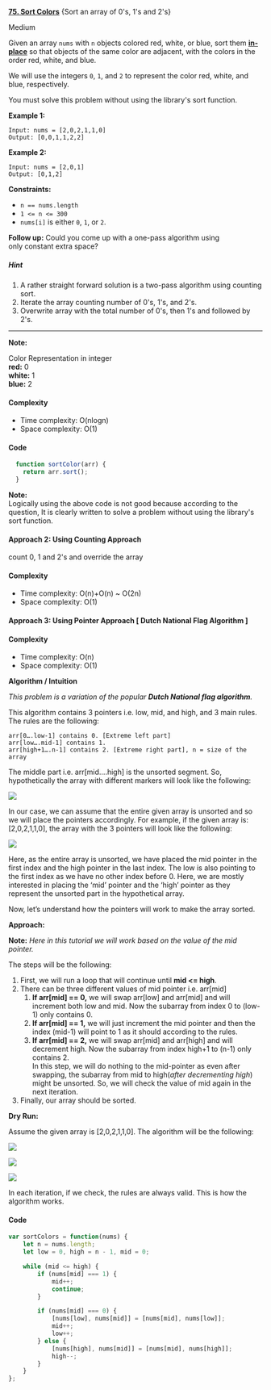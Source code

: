 **[75. Sort Colors](https://leetcode.com/problems/sort-colors/description/)**  {Sort an array of 0's, 1's and 2's}

Medium

Given an array `nums` with `n` objects colored red, white, or blue, sort them **[in-place](https://en.wikipedia.org/wiki/In-place_algorithm)** so that objects of the same color are adjacent, with the colors in the order red, white, and blue.

We will use the integers `0`, `1`, and `2` to represent the color red, white, and blue, respectively.

You must solve this problem without using the library's sort function.

**Example 1:**

```
Input: nums = [2,0,2,1,1,0]
Output: [0,0,1,1,2,2]
```

**Example 2:**

```
Input: nums = [2,0,1]
Output: [0,1,2]
```
**Constraints:**

-   `n == nums.length`
-   `1 <= n <= 300`
-   `nums[i]` is either `0`, `1`, or `2`.

**Follow up:** Could you come up with a one-pass algorithm using only constant extra space?

##### Hint
1. A rather straight forward solution is a two-pass algorithm using counting sort.
2. Iterate the array counting number of 0's, 1's, and 2's.
3. Overwrite array with the total number of 0's, then 1's and followed by 2's.

****

**Note:**  

Color Representation in integer  
	**red:** 0  
	**white:** 1  
	**blue:** 2

#### Complexity

-   Time complexity: O(nlogn)
-   Space complexity: O(1)

#### Code
``` javascript
  function sortColor(arr) {
    return arr.sort();
  }
```

**Note:**  
Logically using the above code is not good because according to the question, It is clearly written to solve a problem without using the library's sort function.

#### Approach 2: Using Counting Approach

count 0, 1 and 2's and override the array

#### Complexity

-   Time complexity: O(n)+O(n) ~ O(2n)
-   Space complexity: O(1)

#### Approach 3: Using Pointer Approach [ Dutch National Flag Algorithm ]

#### Complexity

-   Time complexity: O(n)
-   Space complexity: O(1)

**Algorithm / Intuition**

_This problem is a variation of the popular_ **_Dutch National flag algorithm_**_._ 

This algorithm contains 3 pointers i.e. low, mid, and high, and 3 main rules.  The rules are the following:

```
arr[0….low-1] contains 0. [Extreme left part]
arr[low….mid-1] contains 1.
arr[high+1….n-1] contains 2. [Extreme right part], n = size of the array
```

The middle part i.e. arr[mid….high] is the unsorted segment. So, hypothetically the array with different markers will look like the following:

![](https://takeuforward.org/wp-content/uploads/2023/03/Screenshot-2023-03-18-171206.png)

In our case, we can assume that the entire given array is unsorted and so we will place the pointers accordingly. For example, if the given array is: [2,0,2,1,1,0], the array with the 3 pointers will look like the following:

![](https://takeuforward.org/wp-content/uploads/2023/03/Screenshot-2023-03-18-171326.png)

Here, as the entire array is unsorted, we have placed the mid pointer in the first index and the high pointer in the last index. The low is also pointing to the first index as we have no other index before 0. Here, we are mostly interested in placing the ‘mid’ pointer and the ‘high’ pointer as they represent the unsorted part in the hypothetical array.

Now, let’s understand how the pointers will work to make the array sorted.

**Approach:**

**Note:** _Here in this tutorial we will work based on the value of the mid pointer._

The steps will be the following:

1. First, we will run a loop that will continue until **mid <= high**.
2. There can be three different values of mid pointer i.e. arr[mid]
    1. **If arr[mid] == 0,** we will swap arr[low] and arr[mid] and will increment both low and mid. Now the subarray from index 0 to (low-1) only contains 0.
    2. **If arr[mid] == 1,** we will just increment the mid pointer and then the index (mid-1) will point to 1 as it should according to the rules.
    3. **If arr[mid] == 2,** we will swap arr[mid] and arr[high] and will decrement high. Now the subarray from index high+1 to (n-1) only contains 2.  
        In this step, we will do nothing to the mid-pointer as even after swapping, the subarray from mid to high(_after decrementing high_) might be unsorted. So, we will check the value of mid again in the next iteration.
3. Finally, our array should be sorted.

**Dry Run:**

Assume the given array is [2,0,2,1,1,0]. The algorithm will be the following:

![](https://takeuforward.org/wp-content/uploads/2023/03/Screenshot-2023-03-18-171428.png)

![](https://takeuforward.org/wp-content/uploads/2023/03/Screenshot-2023-03-18-173242.png)

![](https://takeuforward.org/wp-content/uploads/2023/03/Screenshot-2023-03-18-173322.png)

In each iteration, if we check, the rules are always valid. This is how the algorithm works.

#### Code

```javascript
var sortColors = function(nums) {
    let n = nums.length;
    let low = 0, high = n - 1, mid = 0;

    while (mid <= high) {
        if (nums[mid] === 1) {
            mid++;
            continue;
        }

        if (nums[mid] === 0) {
            [nums[low], nums[mid]] = [nums[mid], nums[low]];
            mid++;
            low++;
        } else {
            [nums[high], nums[mid]] = [nums[mid], nums[high]];
            high--;
        }
    }
};
```
